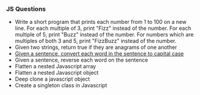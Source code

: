 ### JS Questions


- Write a short program that prints each number from 1 to 100 on a new line. For each multiple of 3, print "Fizz" instead of the number. For each multiple of 5, print "Buzz" instead of the number. For numbers which are multiples of both 3 and 5, print "FizzBuzz" instead of the number.
- Given two strings, return true if they are anagrams of one another
- [Given a sentence, convert each word in the sentence to capital case](https://github.com/hjaintech/JS_Questions/blob/master/Given%20a%20sentence%2C%20convert%20each%20word%20in%20the%20sentence%20to%20capital%20case.md)
- Given a sentence, reverse each word on the sentence
- Flatten a nested Javascript array
- Flatten a nested Javascript object
- Deep clone a javascript object
- Create a singleton class in Javascript

